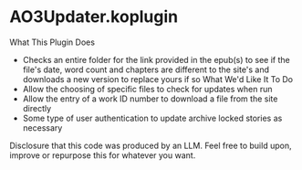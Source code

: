 # AO3Updater.koplugin
What This Plugin Does
- Checks an entire folder for the link provided in the epub(s) to see if the file's date, word count and chapters are different to the site's and downloads a new version to replace yours if so
What We'd Like It To Do
- Allow the choosing of specific files to check for updates when run
- Allow the entry of a work ID number to download a file from the site directly
- Some type of user authentication to update archive locked stories as necessary

Disclosure that this code was produced by an LLM. Feel free to build upon, improve or repurpose this for whatever you want.
